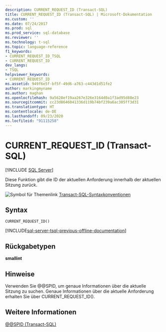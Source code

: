 ```yaml
---
description: CURRENT_REQUEST_ID (Transact-SQL)
title: CURRENT_REQUEST_ID (Transact-SQL) | Microsoft-Dokumentation
ms.custom: ''
ms.date: 07/24/2017
ms.prod: sql
ms.prod_service: sql-database
ms.reviewer: ''
ms.technology: t-sql
ms.topic: language-reference
f1_keywords:
- CURRENT_REQUEST_ID_TSQL
- CURRENT_REQUEST_ID
dev_langs:
- TSQL
helpviewer_keywords:
- CURRENT_REQUEST_ID
ms.assetid: 949f6e5f-bf5f-49d6-a763-c443d1d51fe2
author: markingmyname
ms.author: maghan
ms.openlocfilehash: 9a5628ef19aa267e326e3164d0a1f3ad95d88e23
ms.sourcegitcommit: cc23d8646041336d119b74bf239a6ac305ff3d31
ms.translationtype: HT
ms.contentlocale: de-DE
ms.lasthandoff: 09/23/2020
ms.locfileid: "91115258"
---
```

# <a name="current_request_id-transact-sql"></a>CURRENT_REQUEST_ID (Transact-SQL)
[!INCLUDE [SQL Server](../../includes/applies-to-version/sqlserver.md)]

Diese Funktion gibt die ID der aktuellen Anforderung innerhalb der aktuellen Sitzung zurück.
  
![Symbol für Themenlink](../../database-engine/configure-windows/media/topic-link.gif "Symbol für Themenlink") [Transact-SQL-Syntaxkonventionen](../../t-sql/language-elements/transact-sql-syntax-conventions-transact-sql.md)
  
## <a name="syntax"></a>Syntax  
  
```syntaxsql
CURRENT_REQUEST_ID()  
```  

[!INCLUDE[sql-server-tsql-previous-offline-documentation](../../includes/sql-server-tsql-previous-offline-documentation.md)]

## <a name="return-types"></a>Rückgabetypen
**smallint**
  
## <a name="remarks"></a>Hinweise  
Verwenden Sie @@SPID, um genaue Informationen über die aktuelle Sitzung zu suchen. Genaue Informationen über die aktuelle Anforderung erhalten Sie über CURRENT_REQUEST_ID().
  
## <a name="see-also"></a>Weitere Informationen
[@@SPID &#40;Transact-SQL&#41;](../../t-sql/functions/spid-transact-sql.md)
  
  
